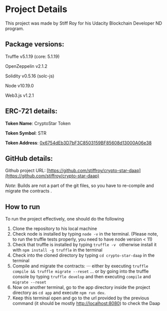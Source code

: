 # Project Details

This project was made by Stiff Roy for his Udacity Blockchain Developer ND program.

## Package versions:
Truffle v5.1.19 (core: 5.1.19)

OpenZeppelin v2.1.2

Solidity v0.5.16 (solc-js)

Node v10.19.0

Web3.js v1.2.1

## ERC-721 details:
**Token Name**: CryptoStar Token

**Token Symbol**: STR

**Token Address**: [0x6754dEb3D7bF3C8503159BF85608d13000A06e38](https://rinkeby.etherscan.io/address/0x6754deb3d7bf3c8503159bf85608d13000a06e38)

## GitHub details:

Github project URL: [https://github.com/stiffroy/crypto-star-daap](https://github.com/stiffroy/crypto-star-daap)

_Note_: Builds are not a part of the git files, so you have to re-compile and migrate the contracts .

## How to run

To run the project effectively, one should do the following
1. Clone the repository to his local machine
2. Check node is installed by typing ```node -v``` in the terminal. (Please note, to run the truffle tests properly, you need to have node version < 11)
3. Check that truffle is installed by typing ```truffle -v ``` otherwise install it with ```npm install -g truffle``` in the terminal
4. Check into the cloned directory by typing ```cd crypto-star-daap``` in the terminal
5. Compile and migrate the contracts: 
⋅⋅⋅ either by executing ```truffle compile && truffle migrate --reset```
... or by going into the truffle console by typing ```truffle develop``` and then executing ```compile``` and ```migrate --reset```
6. Now on another terminal, go to the app directory inside the project directory as ```cd app``` and execute ```npm run dev```.
7. Keep this terminal open and go to the url provided by the previous command (it should be mostly [http://localhost:8080](http://localhost:8080)) to check the Daap